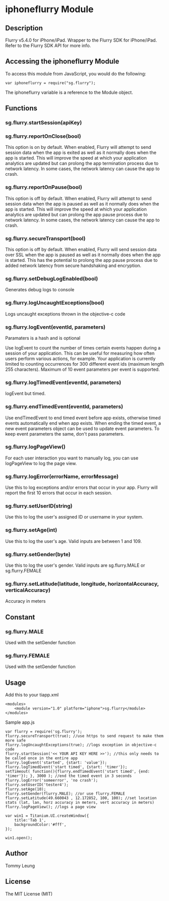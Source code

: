 # iphoneflurry Module

## Description

Flurry v5.4.0 for iPhone/iPad. Wrapper to the Flurry SDK for iPhone/iPad. Refer to the Flurry SDK API for more info.

## Accessing the iphoneflurry Module

To access this module from JavaScript, you would do the following:

	var iphoneflurry = require("sg.flurry");

The iphoneflurry variable is a reference to the Module object.	

## Functions

### sg.flurry.startSession(apiKey)

### sg.flurry.reportOnClose(bool)

This option is on by default. When enabled, Flurry will attempt to send session data when the app is exited as well as it normally does when the app is started. This will improve the speed at which your application analytics are updated but can prolong the app termination process due to network latency. In some cases, the network latency can cause the app to crash. 

### sg.flurry.reportOnPause(bool)

This option is off by default. When enabled, Flurry will attempt to send session data when the app is paused as well as it normally does when the app is started. This will improve the speed at which your application analytics are updated but can prolong the app pause process due to network latency. In some cases, the network latency can cause the app to crash. 

### sg.flurry.secureTransport(bool)

This option is off by default. When enabled, Flurry will send session data over SSL when the app is paused as well as it normally does when the app is started. This has the potential to prolong the app pause process due to added network latency from secure handshaking and encryption. 

### sg.flurry.setDebugLogEnabled(bool)

Generates debug logs to console 

### sg.flurry.logUncaughtExceptions(bool)

Logs uncaught exceptions thrown in the objective-c code

### sg.flurry.logEvent(eventId, parameters)

Paramaters is a hash and is optional

Use logEvent to count the number of times certain events happen during a session of your application. This can be useful for measuring how often users perform various actions, for example. Your application is currently limited to counting occurrences for 300 different event ids (maximum length 255 characters). Maximum of 10 event parameters per event is supported.  

### sg.flurry.logTimedEvent(eventId, parameters)

logEvent but timed.

### sg.flurry.endTimedEvent(eventId, parameters)

Use endTimedEvent to end timed event before app exists, otherwise timed events automatically end when app exists. When ending the timed event, a new event parameters object can be used to update event parameters. To keep event parameters the same, don't pass parameters. 

### sg.flurry.logPageView()

For each user interaction you want to manually log, you can use logPageView to log the page view. 

### sg.flurry.logError(errorName, errorMessage)

Use this to log exceptions and/or errors that occur in your app. Flurry will report the first 10 errors that occur in each session. 

### sg.flurry.setUserID(string)

Use this to log the user's assigned ID or username in your system. 

### sg.flurry.setAge(int)

Use this to log the user's age. Valid inputs are between 1 and 109. 

### sg.flurry.setGender(byte)

Use this to log the user's gender. Valid inputs are sg.flurry.MALE or sg.flurry.FEMALE

### sg.flurry.setLatitude(latitude, longitude, horizontalAccuracy, verticalAccuracy)

Accuracy in meters

## Constant

### sg.flurry.MALE

Used with the setGender function

### sg.flurry.FEMALE

Used with the setGender function

## Usage
Add this to your tiapp.xml

	<modules>
		<module version="1.0" platform="iphone">sg.flurry</module>
	</modules>

Sample app.js

	var flurry = require('sg.flurry');
	flurry.secureTransport(true); //use https to send request to make them more safe
	flurry.logUncaughtExceptions(true); //logs exception in objective-c code
	flurry.startSession('<< YOUR API KEY HERE >>'); //this only needs to be called once in the entire app
	flurry.logEvent('started', {start: 'value'});
	flurry.logTimedEvent('start timed', {start: 'timer'});
	setTimeout( function(){flurry.endTimedEvent('start timed', {end: 'timer'}); }, 3000 ); //end the timed event in 3 seconds
	flurry.logError('someerror', 'no crash');
	flurry.setUserID('tester4');
	flurry.setAge(10);
	flurry.setGender(flurry.MALE); //or use flurry.FEMALE
	flurry.setLatitude(49.660043 , 12.172852, 100, 100); //set location stats (lat, lan, horz accuracy in meters, vert accuracy in meters)
	flurry.logPageView(); //logs a page view

	var win1 = Titanium.UI.createWindow({  
		title:'Tab 1',
		backgroundColor:'#fff',
	});

	win1.open();

## Author

Tommy Leung

## License

The MIT License (MIT)
